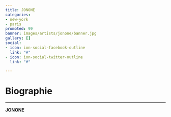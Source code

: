 ```yaml
---
title: JONONE
categories:
- new-york
- paris
promoted: 99
banner: images/artists/jonone/banner.jpg
gallery: []
social:
- icon: ion-social-facebook-outline
  link: "#"
- icon: ion-social-twitter-outline
  link: "#"

---
```

# Biographie
---

**JONONE**
